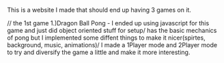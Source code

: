 This is a website I made that should end up having 3 games on it. 

// the 1st game 
1.)Dragon Ball Pong - I ended up using javascript for this game and just did object oriented stuff for setup/ has the basic mechanics of pong but I implemented some diffent things
to make it nicer(spirtes, background, music, animations)/ I made a 1Player mode and 2Player mode to try and diversify the game a little and make it more interesting. 

